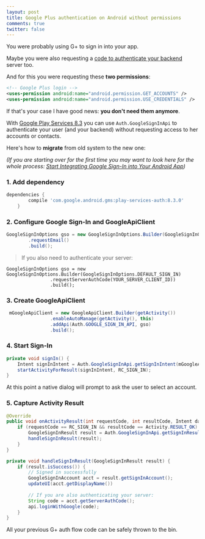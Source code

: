 ```yaml
---
layout: post
title: Google Plus authentication on Android without permissions
comments: true
twitter: false
---
```


You were probably using G+ to sign in into your app.

Maybe you were also requesting a [code to authenticate your backend](https://developers.google.com/identity/sign-in/android/backend-auth) server too.

And for this you were requesting these **two permissions**:

```xml
<!-- Google Plus login -->
<uses-permission android:name="android.permission.GET_ACCOUNTS" />
<uses-permission android:name="android.permission.USE_CREDENTIALS" />
```    

If that's your case I have good news: **you don't need them anymore**.

With [Google Play Services 8.3](http://android-developers.blogspot.co.uk/2015/11/whats-new-in-google-play-services-83.html) you can use `Auth.GoogleSignInApi` to authenticate your user (and your backend) without requesting access to her accounts or contacts.

Here's how to **migrate** from old system to the new one:

_(If you are starting over for the first time you may want to look here for the whole process: [Start Integrating Google Sign-In into Your Android App](https://developers.google.com/identity/sign-in/android/sign-in]))_


### 1. Add dependency

```groovy
dependencies {
        compile 'com.google.android.gms:play-services-auth:8.3.0'
    }
```    

### 2. Configure Google Sign-In and GoogleApiClient

```java
GoogleSignInOptions gso = new GoogleSignInOptions.Builder(GoogleSignInOptions.DEFAULT_SIGN_IN)
        .requestEmail()
        .build();      
```

> If you also need to authenticate your server:

```
GoogleSignInOptions gso = new GoogleSignInOptions.Builder(GoogleSignInOptions.DEFAULT_SIGN_IN)
                .requestServerAuthCode(YOUR_SERVER_CLIENT_ID))
                .build();
```                

### 3. Create GoogleApiClient

```java
 mGoogleApiClient = new GoogleApiClient.Builder(getActivity())
                .enableAutoManage(getActivity(), this)
                .addApi(Auth.GOOGLE_SIGN_IN_API, gso)
                .build();
```


### 4. Start Sign-In

```java
private void signIn() {
    Intent signInIntent = Auth.GoogleSignInApi.getSignInIntent(mGoogleApiClient);
    startActivityForResult(signInIntent, RC_SIGN_IN);
}
```

At this point a native dialog will prompt to ask the user to select an account.

### 5. Capture Activity Result    

```java
@Override
public void onActivityResult(int requestCode, int resultCode, Intent data) {
    if (requestCode == RC_SIGN_IN && resultCode == Activity.RESULT_OK) {
        GoogleSignInResult result = Auth.GoogleSignInApi.getSignInResultFromIntent(data);
        handleSignInResult(result);
    }
}

private void handleSignInResult(GoogleSignInResult result) {
    if (result.isSuccess()) {
        // Signed in successfully
        GoogleSignInAccount acct = result.getSignInAccount();
        updateUI(acct.getDisplayName())
        
        // If you are also authenticating your server:
        String code = acct.getServerAuthCode();
        api.loginWithGoogle(code);
    }
}
```

All your previous G+ auth flow code can be safely thrown to the bin.
